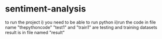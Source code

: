 # sentiment-analysis
to run the project
  i) you need to be able to run python
  ii)run the code in file name "thepythoncode" "test1" and "train1" are testing and training datasets result is in file named "result"
